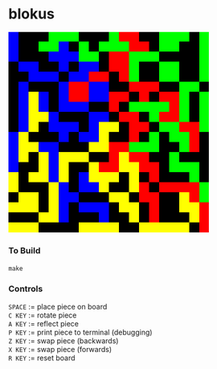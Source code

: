# blokus

![Image](imgs/blokus.png)

### To Build

`make`

### Controls

`SPACE` := place piece on board <br>
`C KEY` := rotate piece <br>
`A KEY` := reflect piece <br>
`P KEY` := print piece to terminal (debugging) <br>
`Z KEY` := swap piece (backwards) <br>
`X KEY` := swap piece (forwards) <br>
`R KEY` := reset board <br>
